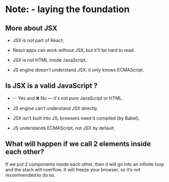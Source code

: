 # Note: - laying the foundation

## More about JSX
* JSX is not part of React;

* React apps can work without JSX, but it'll be hard to read.

* JSX is not HTML inside JavaScript.

* JS engine doesn't understand JSX; it only knows ECMAScript.

## Is JSX is a valid JavaScript ?

- ✅ Yes and ❌ No — it's not pure JavaScript or HTML.

- JS engine can’t understand JSX directly.

- JSX isn't built into JS; browsers need it compiled (by Babel).

- JS understands ECMAScript, not JSX by default.

##  What will happen if we call 2 elements inside each other?
If we put 2 components inside each other, then it will go into
an infinite loop and the stack will overflow. It will freeze
your browser, so it’s not recommended to do so.